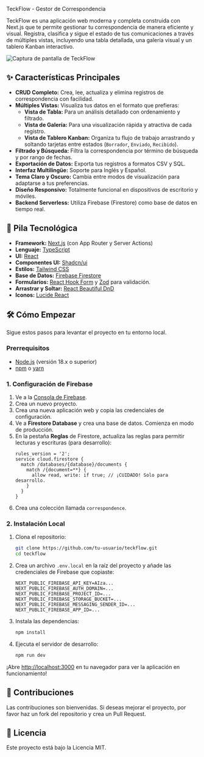  TeckFlow - Gestor de Correspondencia

TeckFlow es una aplicación web moderna y completa construida con Next.js que te permite gestionar tu correspondencia de manera eficiente y visual. Registra, clasifica y sigue el estado de tus comunicaciones a través de múltiples vistas, incluyendo una tabla detallada, una galería visual y un tablero Kanban interactivo.

![Captura de pantalla de TeckFlow](https://drive.google.com/file/d/1UW8U9v4ai5uHAK8QRvtcEoUdazNzZCxB/view?usp=sharing)

## ✨ Características Principales

- **CRUD Completo:** Crea, lee, actualiza y elimina registros de correspondencia con facilidad.
- **Múltiples Vistas:** Visualiza tus datos en el formato que prefieras:
    - **Vista de Tabla:** Para un análisis detallado con ordenamiento y filtrado.
    - **Vista de Galería:** Para una visualización rápida y atractiva de cada registro.
    - **Vista de Tablero Kanban:** Organiza tu flujo de trabajo arrastrando y soltando tarjetas entre estados (`Borrador`, `Enviado`, `Recibido`).
- **Filtrado y Búsqueda:** Filtra la correspondencia por término de búsqueda y por rango de fechas.
- **Exportación de Datos:** Exporta tus registros a formatos CSV y SQL.
- **Interfaz Multilingüe:** Soporte para Inglés y Español.
- **Tema Claro y Oscuro:** Cambia entre modos de visualización para adaptarse a tus preferencias.
- **Diseño Responsivo:** Totalmente funcional en dispositivos de escritorio y móviles.
- **Backend Serverless:** Utiliza Firebase (Firestore) como base de datos en tiempo real.

## 🚀 Pila Tecnológica

- **Framework:** [Next.js](https://nextjs.org/) (con App Router y Server Actions)
- **Lenguaje:** [TypeScript](https://www.typescriptlang.org/)
- **UI:** [React](https://reactjs.org/)
- **Componentes UI:** [Shadcn/ui](https://ui.shadcn.com/)
- **Estilos:** [Tailwind CSS](https://tailwindcss.com/)
- **Base de Datos:** [Firebase Firestore](https://firebase.google.com/docs/firestore)
- **Formularios:** [React Hook Form](https://react-hook-form.com/) y [Zod](https://zod.dev/) para validación.
- **Arrastrar y Soltar:** [React Beautiful DnD](https://github.com/atlassian/react-beautiful-dnd)
- **Iconos:** [Lucide React](https://lucide.dev/)

## 🛠️ Cómo Empezar

Sigue estos pasos para levantar el proyecto en tu entorno local.

### Prerrequisitos

- [Node.js](https://nodejs.org/en/) (versión 18.x o superior)
- [npm](https://www.npmjs.com/) o [yarn](https://yarnpkg.com/)

### 1. Configuración de Firebase

1.  Ve a la [Consola de Firebase](https://console.firebase.google.com/).
2.  Crea un nuevo proyecto.
3.  Crea una nueva aplicación web y copia las credenciales de configuración.
4.  Ve a **Firestore Database** y crea una base de datos. Comienza en modo de producción.
5.  En la pestaña **Reglas** de Firestore, actualiza las reglas para permitir lecturas y escrituras (para desarrollo):
    ```
    rules_version = '2';
    service cloud.firestore {
      match /databases/{database}/documents {
        match /{document=**} {
          allow read, write: if true; // ¡CUIDADO! Solo para desarrollo.
        }
      }
    }
    ```
6.  Crea una colección llamada `correspondence`.

### 2. Instalación Local

1.  Clona el repositorio:
    ```bash
    git clone https://github.com/tu-usuario/teckflow.git
    cd teckflow
    ```

2.  Crea un archivo `.env.local` en la raíz del proyecto y añade las credenciales de Firebase que copiaste:
    ```env
    NEXT_PUBLIC_FIREBASE_API_KEY=AIza...
    NEXT_PUBLIC_FIREBASE_AUTH_DOMAIN=...
    NEXT_PUBLIC_FIREBASE_PROJECT_ID=...
    NEXT_PUBLIC_FIREBASE_STORAGE_BUCKET=...
    NEXT_PUBLIC_FIREBASE_MESSAGING_SENDER_ID=...
    NEXT_PUBLIC_FIREBASE_APP_ID=...
    ```

3.  Instala las dependencias:
    ```bash
    npm install
    ```

4.  Ejecuta el servidor de desarrollo:
    ```bash
    npm run dev
    ```

¡Abre [http://localhost:3000](http://localhost:3000) en tu navegador para ver la aplicación en funcionamiento!

## 🤝 Contribuciones

Las contribuciones son bienvenidas. Si deseas mejorar el proyecto, por favor haz un fork del repositorio y crea un Pull Request.

## 📄 Licencia

Este proyecto está bajo la Licencia MIT.
